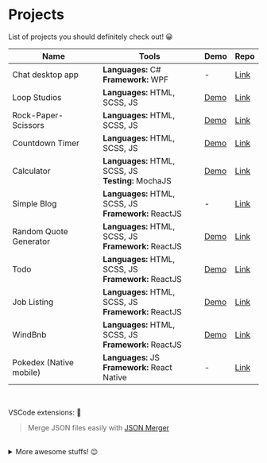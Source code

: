 # Projects

List of projects you should definitely check out! 😀

|Name|Tools|Demo|Repo|
|----|----|----|----|
|Chat desktop app|**Languages:** C# <br>**Framework:** WPF|-| [Link](https://github.com/A-amon/ChatClone)|
|Loop Studios|**Languages:** HTML, SCSS, JS|[Demo](https://a-amon.github.io/LoopStudios/)| [Link](https://github.com/A-amon/LoopStudios)|
|Rock-Paper-Scissors|**Languages:** HTML, SCSS, JS|[Demo](https://a-amon.github.io/Rock-Paper-Scissors/)| [Link](https://github.com/A-amon/Rock-Paper-Scissors)|
|Countdown Timer|**Languages:** HTML, SCSS, JS|[Demo](https://a-amon.github.io/Countdown-Timer/)| [Link](https://github.com/A-amon/Countdown-Timer)|
|Calculator|**Languages:** HTML, SCSS, JS <br>**Testing:** MochaJS|[Demo](https://a-amon.github.io/Calculator/)| [Link](https://github.com/A-amon/Calculator)|
|Simple Blog|**Languages:** HTML, SCSS, JS <br>**Framework:** ReactJS| - | [Link](https://github.com/A-amon/blog)|
|Random Quote Generator|**Languages:** HTML, SCSS, JS <br>**Framework:** ReactJS|[Demo](https://a-amon.github.io/Random-Quote-Generator/)| [Link](https://github.com/A-amon/Random-Quote-Generator)|
|Todo|**Languages:** HTML, SCSS, JS <br>**Framework:** ReactJS|[Demo](https://a-amon.github.io/Todo/)| [Link](https://github.com/A-amon/Todo)|
|Job Listing|**Languages:** HTML, SCSS, JS <br>**Framework:** ReactJS|[Demo](https://a-amon.github.io/Job-Listing/)| [Link](https://github.com/A-amon/Job-Listing)|
|WindBnb|**Languages:** HTML, SCSS, JS <br>**Framework:** ReactJS|[Demo](https://a-amon.github.io/windbnb/)| [Link](https://github.com/A-amon/windbnb)|
|Pokedex (Native mobile)|**Languages:** JS <br>**Framework:** React Native|-|[Link](https://github.com/A-amon/Pokedex)|

<br>

VSCode extensions: 🤖
> Merge JSON files easily with [JSON Merger](https://github.com/A-amon/json-merger)

<br>

<details>
  <summary>More awesome stuffs! 😉</summary> 
  <br>
  <table>
    <tr>
      <th>Name</th>
      <th>Tools</th>
      <th>Demo</th>
      <th>Repo</th>
    </tr>
    <tr>
      <td>Time Tracking Dashboard</td>
      <td><strong>Languages:</strong> HTML, SCSS, JS</td>
      <td><a href="https://a-amon.github.io/Time-tracking-dashboard/">Demo</a></td>
      <td><a href="https://github.com/A-amon/Time-tracking-dashboard">Link</td>
    </tr>
    <tr>
      <td>Room Homepage</td>
      <td><strong>Languages:</strong> HTML, SCSS, JS</td>
      <td><a href="https://a-amon.github.io/Room-Homepage/">Demo</a></td>
      <td><a href="https://github.com/A-amon/Room-Homepage">Link</td>
    </tr>
    <tr>
      <td>Social Media Dashboard (Static)</td>
      <td><strong>Languages:</strong> HTML, SCSS, JS </td>
      <td><a href="https://a-amon.github.io/Social-media-dashboard/">Demo</a></td>
      <td><a href="https://github.com/A-amon/Social-media-dashboard">Link</a></td>
    </tr>
    <tr>
      <td>Base Apparel Subscribe</td>
      <td><strong>Languages:</strong> HTML, SCSS, JS</td>
      <td><a href="https://a-amon.github.io/Base-Apparel/">Demo</a></td>
      <td><a href="https://github.com/A-amon/Base-Apparel">Link</td>
    </tr>
     <tr>
      <td>Ping Subscribe</td>
      <td><strong>Languages:</strong> HTML, SCSS, JS</td>
      <td><a href="https://a-amon.github.io/Ping/">Demo</a></td>
      <td><a href="https://github.com/A-amon/Ping">Link</td>
    </tr>
     <tr>
      <td>Shortly</td>
      <td><strong>Languages:</strong> HTML, SCSS, JS</td>
      <td><a href="https://a-amon.github.io/Shortly/">Demo</a></td>
      <td><a href="https://github.com/A-amon/Shortly">Link</td>
    </tr>
  </table>
</details>
